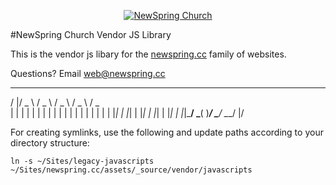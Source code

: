 <p align="center">
  <a href="http://newspring.cc"><img src="https://s3.amazonaws.com/ns.images/newspring/icons/newspring-church-logo-black.png" alt="NewSpring Church" title="NewSpring Church" /></a>
  </p>

#NewSpring Church Vendor JS Library 

This is the vendor js libary for the [newspring.cc](http://newspring.cc) family of websites.

Questions? Email [web@newspring.cc](mailto:web@newspring.cc)

 _  ___   ___   ___   ___   ___
/ |/ _ \ / _ \ / _ \ / _ \ / _ \
| | | | | | | | | | | | | | | | |
| | |_| | |_| | |_| | |_| | |_| |
|_|\___/ \___( )___/ \___/ \___/
             |/

For creating symlinks, use the following and update paths according to your directory structure:

`ln -s ~/Sites/legacy-javascripts ~/Sites/newspring.cc/assets/_source/vendor/javascripts`
